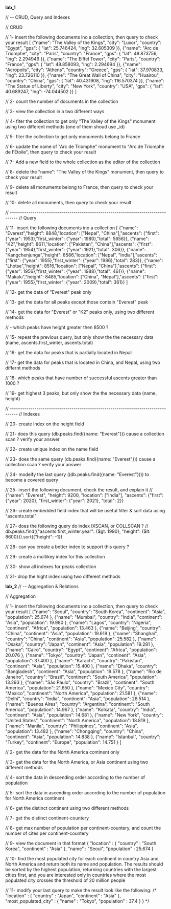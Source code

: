 **lab_1**

// -- CRUD, Query and Indexes



// CRUD


// 1- insert the following documents ino a collection, then query to check your result
[
	{"name": "The Valley of the Kings", "city": "Luxor", "country": "Egypt", "gps": { "lat": 25.746424, "lng": 32.605309 }},
	{"name": "Arc de Triomphe", "city": "Paris", "country": "France", "gps": { "lat": 48.873756, "lng": 2.294946 }},
	{"name": "The Eiffel Tower", "city": "Paris", "country": "France", "gps": { "lat": 48.858093, "lng": 2.294694 }},
	{"name": "Acropolis", "city": "Athens", "country": "Greece", "gps": { "lat": 37.970833, "lng": 23.726110 }},
	{"name": "The Great Wall of China", "city": "Huairou", "country": "China", "gps": { "lat": 40.431908, "lng": 116.570374 }},
	{"name": "The Statue of Liberty", "city": "New York", "country": "USA", "gps": { "lat": 40.689247, "lng": -74.044502 }}
]


// 2- count the number of documents in the collection


// 3- view the collection in a two different ways


// 4- fiter the collection to get only "The Valley of the Kings" monument using two different methods (one of them shoud use _id)


// 5- fiter the collection to get only monuments belong to France


// 6- update the name of "Arc de Triomphe" monument to "Arc de Triomphe de l'Étoile", then query to check your result


// 7- Add a new field to the whole collection as the editor of the collection


// 8- delete the "name": "The Valley of the Kings" monument, then query to check your result


// 9- delete all monuments belong to France, then query to check your result


// 10- delete all monuments, then query to check your result 


// ----------------------------------------------------------------------------------
// Query


// 11- insert the following documents ino a collection
[
	{"name": "Everest","height": 8848,"location": ["Nepal", "China"],"ascents": {"first": {"year": 1953},"first_winter": {"year": 1980},"total": 5656}},
	{"name": "K2","height": 8611,"location": ["Pakistan", "China"],"ascents": {"first": {"year": 1954},"first_winter": {"year": 1921},"total": 306}},
	{"name": "Kangchenjunga","height": 8586,"location": ["Nepal", "India"],"ascents": {"first": {"year": 1955},"first_winter": {"year": 1986},"total": 283}},
	{"name": "Lhotse","height": 8516,"location": ["Nepal", "China"],"ascents": {"first": {"year": 1956},"first_winter": {"year": 1988},"total": 461}},
	{"name": "Makalu","height": 8485,"location": ["China", "Nepal"],"ascents": {"first": {"year": 1955},"first_winter": {"year": 2009},"total": 361}}
]


// 12- get the data of "Everest" peak only


// 13- get the data for all peaks except those contain "Everest" peak


// 14- get the data for "Everest" or "K2" peaks only, using two different methods


// - which peaks have height greater then 8500 ?


// 15- repeat the previous query, but only show the the necessary data (name, ascents.first_winter, ascents.total)


// 16- get the data for peaks that is partially located in Nepal 


// 17- get the data for peaks that is located in China, and Nepal, using two differnt methods


// 18- which peaks that have number of successful ascents greater than 1000 ?


// 19- get highest 3 peaks, but only show the the necessary data (name, height)


// ----------------------------------------------------------------------------------
// Indexes

// 20- create index on the height field


// 21- does this query (db.peaks.find({name: "Everest"})) cause a collection scan ? verify your answer


// 22- create unique index on the name field


// 23- does the same query (db.peaks.find({name: "Everest"})) cause a collection scan ? verify your answer


// 24- modeify the last query ((db.peaks.find({name: "Everest"}))) to become a covered query


// 25- insert the following document, check the result, and explain it
// {"name": "Everest", "height": 9200, "location": ["India"], "ascents": {"first": {"year": 2020}, "first_winter": {"year": 2021}, "total": 2}}


// 26- create embedded field index that will be useful filter & sort data using "ascents.total"


// 27- does the following query do index IXSCAN, or COLLSCAN ?
// db.peaks.find({"ascents.first_winter.year": {$gt: 1990}, "height": {$lt: 8600}}).sort({"height": -1})


// 28- can you create a better index to support this query ?


// 29- create a multikey index for this collection


// 30- show all indexes for peaks collection


// 31- drop the hight index using two different methods

**lab_2**
// -- Aggregation & Relations



// Aggregation


// 1- insert the following documents ino a collection, then query to check your result
[
    {"name": "Seoul", "country": "South Korea", "continent": "Asia", "population": 25.674 },
    {"name": "Mumbai", "country": "India", "continent": "Asia", "population": 19.980 },
    {"name": "Lagos", "country": "Nigeria", "continent": "Africa", "population": 13.463 },
    {"name": "Beijing", "country": "China", "continent": "Asia", "population": 19.618 },
    {"name": "Shanghai", "country": "China", "continent": "Asia", "population": 25.582 },
    {"name": "Osaka", "country": "Japan", "continent": "Asia", "population": 19.281 },
    {"name": "Cairo", "country": "Egypt", "continent": "Africa", "population": 20.076 },
    {"name": "Tokyo", "country": "Japan", "continent": "Asia", "population": 37.400 },
    {"name": "Karachi", "country": "Pakistan", "continent": "Asia", "population": 15.400 },
    {"name": "Dhaka", "country": "Bangladesh", "continent": "Asia", "population": 19.578 },
    {"name": "Rio de Janeiro", "country": "Brazil", "continent": "South America", "population": 13.293 },
    {"name": "São Paulo", "country": "Brazil", "continent": "South America", "population": 21.650 },
    {"name": "Mexico City", "country": "Mexico", "continent": "North America", "population": 21.581 },
    {"name": "Delhi", "country": "India", "continent": "Asia", "population": 28.514 },
    {"name": "Buenos Aires", "country": "Argentina", "continent": "South America", "population": 14.967 },
    {"name": "Kolkata", "country": "India", "continent": "Asia", "population": 14.681 },
    {"name": "New York", "country": "United States", "continent": "North America", "population": 18.819 },
    {"name": "Manila", "country": "Philippines", "continent": "Asia", "population": 13.482 },
    {"name": "Chongqing", "country": "China", "continent": "Asia", "population": 14.838 },
    {"name": "Istanbul", "country": "Turkey", "continent": "Europe", "population": 14.751 }
]


// 2- get the data for the North America continent only


// 3- get the data for the North America, or Asia continent using two different methods


// 4- sort the data in descending order according to the number of population


// 5- sort the data in ascending order according to the number of population for North America continent


// 6- get the distinct continent using two different methods


// 7- get the distinct continent-countery


// 8- get max number of population per continent-countery, and count the number of cites per continent-countery


// 9- view the document in that format { "location" : { "country" : "South Korea", "continent" : "Asia" }, "name" : "Seoul", "population" : 25.674 }


// 10- find the most populated city for each continent in country Asia and North America and return both its name and population. The results should be sorted by the highest population, returning countries with the largest cities first, and you are interested only in countries where the most populated city crosses the threshold of 20 million people


// 11- modify your last query to make the result look like the following:
/*
    "location" : {
        "country" : "Japan",
        "continent" : "Asia"
    },
    "most_populated_city" : {
        "name" : "Tokyo",
        "population" : 37.4
    }
}
*/
